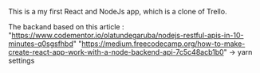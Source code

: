 This is a my first React and NodeJs app, which is a clone of Trello.

The backand based on this article : "https://www.codementor.io/olatundegaruba/nodejs-restful-apis-in-10-minutes-q0sgsfhbd"
"https://medium.freecodecamp.org/how-to-make-create-react-app-work-with-a-node-backend-api-7c5c48acb1b0" -> yarn settings